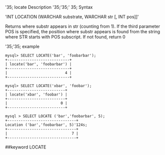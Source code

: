 '35; locate
Description
'35;'35;' 35; Syntax

'INT LOCATION (WARCHAR substrate, WARCHAR str [, INT pos]]'


Returns where substr appears in str (counting from 1). If the third parameter POS is specified, the position where substr appears is found from the string where STR starts with POS subscript. If not found, return 0

'35;'35; example

```
mysql> SELECT LOCATE('bar', 'foobarbar');
+----------------------------+
| locate('bar', 'foobarbar') |
+----------------------------+
|                          4 |
+----------------------------+

mysql> SELECT LOCATE('xbar', 'foobar');
+--------------------------+
| locate('xbar', 'foobar') |
+--------------------------+
|                        0 |
+--------------------------+

mysql > SELECT LOCATE ('bar','foobarbar', 5);
+-------------------------------+
Location ('bar','foobarbar', 5)'124s;
+-------------------------------+
|                             7 |
+-------------------------------+
```
##keyword
LOCATE
